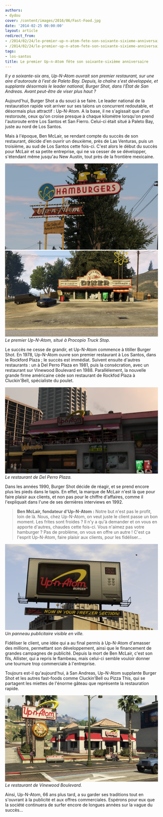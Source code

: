 ```yaml
---
authors:
- dydou
cover: /content/images/2016/06/Fast-Food.jpg
date: '2014-02-25 00:00:00'
layout: article
redirect_from:
- /2014/02/24/le-premier-up-n-atom-fete-son-soixante-sixieme-anniversaire
- /2014/02/24/le-premier-up-n-atom-fete-son-soixante-sixieme-anniversaire/
tags:
- los-santos
title: Le premier Up-n-Atom fête son soixante-sixième anniversaire
---
```



_Il y a soixante-six ans, Up-N-Atom ouvrait son premier restaurant, sur une aire d'autoroute à l'est de Paleto Bay. Depuis, la chaîne s'est développée, et supplante désormais le leader national, Burger Shot, dans l'État de San Andreas. Avant peut-être de viser plus haut ?_

Aujourd'hui, Burger Shot a du souci à se faire. Le leader national de la restauration rapide voit arriver sur ses talons un concurrent redoutable, et désormais plus attractif : Up-N-Atom. A la base, il ne s'agissait que d'un restoroute, ceux qu'on croise presque à chaque kilomètre lorsqu'on prend l'autoroute entre Los Santos et San Fierro. Celui-ci était situé à Paleto Bay, juste au nord de Los Santos.

Mais à l'époque, Ben McLair, se rendant compte du succès de son restaurant, décide d'en ouvrir un deuxième, près de Las Venturas, puis un troisième, au sud de Los Santos cette fois-ci. C'est alors le début du succès pour McLair et sa petite entreprise, qui ne va cesser de se développer, s'étendant même jusqu'au New Austin, tout près de la frontière mexicaine.

![](/content/images/2016/06/Fast-Food2.jpg)
![Le premier Up-N-Atom, situé à Procopio Truck Stop.](/content/images/2016/06/Fast-Food_0.jpg)
_Le premier Up-N-Atom, situé à Procopio Truck Stop._

Le succès ne cesse de grandir, et Up-N-Atom commence à titiller Burger Shot. En 1978, Up-N-Atom ouvre son premier restaurant à Los Santos, dans le Rockford Plaza ; le succès est immédiat. Suivent ensuite d'autres restaurants : un à Del Perro Plaza en 1981, puis la consécration, avec un restaurant sur Vinewood Boulevard en 1988. Parallèlement, la nouvelle grande firme américaine cède son restaurant de Rockfod Plaza à Cluckin'Bell, spécialiste du poulet.

![Le restaurant de Del Perro Plaza.](/content/images/2016/06/Fast-Food3.jpg)
_Le restaurant de Del Perro Plaza._

Dans les années 1990, Burger Shot décide de réagir, et se prend encore plus les pieds dans le tapis. En effet, la marque de McLair n'est là que pour faire plaisir aux clients, et non pas pour le chiffre d'affaires, comme il l'expliquait dans l'une de ses dernières interviews en 1992.

> **Ben McLair, fondateur d'Up-N-Atom :** Notre but n'est pas le profit, loin de là. Nous, chez Up-N-Atom, on veut juste le client passe un bon moment. Les frites sont froides ? Il n'y a qu'à demander et on vous en apporte d'autres, chaudes cette fois-ci. Vous n'aimez pas votre hamburger ? Pas de problème, on vous en offre un autre ! C'est ça l'esprit Up-N-Atom, faire plaisir aux clients, pour les fidéliser...

![Un panneau publicitaire visible en ville.](/content/images/2016/06/Fast-Food4.jpg)
_Un panneau publicitaire visible en ville._

Fidéliser le client, une idée qui a au final permis à Up-N-Atom d'amasser des millions, permettant son développement, ainsi que le financement de grandes campagnes de publicité. Depuis la mort de Ben McLair, c'est son fils, Allister, qui a repris le flambeau, mais celui-ci semble vouloir donner une tournure trop commerciale à l'entreprise.

Toujours est-il qu'aujourd'hui, à San Andreas, Up-N-Atom supplante Burger Shot et les autres fast-foods comme Cluckin'Bell ou Pizza This, qui se partagent les miettes de l'énorme gâteau que représente la restauration rapide.

![Le restaurant de Vinewood Boulevard.](/content/images/2016/06/Fast-Food1.jpg)
_Le restaurant de Vinewood Boulevard._

Ainsi, Up-N-Atom, 66 ans plus tard, a su garder ses traditions tout en s'ouvrant à la publicité et aux offres commerciales. Espérons pour eux que la société continuera de surfer encore de longues années sur la vague du succès...